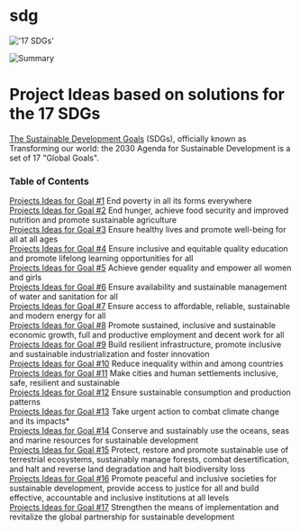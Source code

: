 # sdg
!['17 SDGs'](http://asymmetrica.net/wp-content/uploads/2015/09/Screen-Shot-2015-09-29-at-8.50.49-AM.png)

![Summary](http://blog.movingworlds.org/wp-content/uploads/2015/08/17-Sustainable-development-goals-summary-small.png)

Project Ideas based on solutions for the 17 SDGs
==

[The Sustainable Development Goals](https://en.wikipedia.org/wiki/Sustainable_Development_Goals) (SDGs), officially known as Transforming our world: the 2030 Agenda for Sustainable Development is a set of 17 "Global Goals". 

### Table of Contents

[Projects Ideas for Goal #1](#) End poverty in all its forms everywhere <br> 
[Projects Ideas for Goal #2](#) End hunger, achieve food security and improved nutrition and promote sustainable agriculture <br> 
[Projects Ideas for Goal #3](#) 	Ensure healthy lives and promote well-being for all at all ages <br>
[Projects Ideas for Goal #4](#) 	Ensure inclusive and equitable quality education and promote lifelong learning opportunities for all <br> 
[Projects Ideas for Goal #5](#) 	Achieve gender equality and empower all women and girls <br> 
[Projects Ideas for Goal #6](#) 	Ensure availability and sustainable management of water and sanitation for all <br> 
[Projects Ideas for Goal #7](#) 	Ensure access to affordable, reliable, sustainable and modern energy for all <br> 
[Projects Ideas for Goal #8](#) 	Promote sustained, inclusive and sustainable economic growth, full and productive employment and decent work for all <br> 
[Projects Ideas for Goal #9](#) 	Build resilient infrastructure, promote inclusive and sustainable industrialization and foster innovation <br>
[Projects Ideas for Goal #10](#) 	Reduce inequality within and among countries <br>
[Projects Ideas for Goal #11](#) 	Make cities and human settlements inclusive, safe, resilient and sustainable <br> 
[Projects Ideas for Goal #12](#) 	Ensure sustainable consumption and production patterns <br> 
[Projects Ideas for Goal #13](#) 	Take urgent action to combat climate change and its impacts* <br> 
[Projects Ideas for Goal #14](#) 	Conserve and sustainably use the oceans, seas and marine resources for sustainable development <br> 
[Projects Ideas for Goal #15](#) 	Protect, restore and promote sustainable use of terrestrial ecosystems, sustainably manage forests, combat desertification, and halt and reverse land degradation and halt biodiversity loss <br>
[Projects Ideas for Goal #16](#) 	Promote peaceful and inclusive societies for sustainable development, provide access to justice for all and build effective, accountable and inclusive institutions at all levels <br> 
[Projects Ideas for Goal #17](#) 	Strengthen the means of implementation and revitalize the global partnership for sustainable development <br>